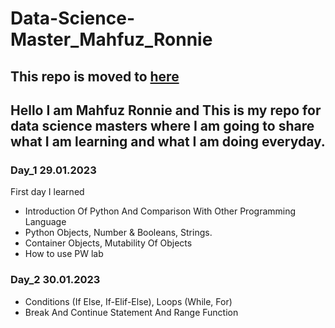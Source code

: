 # Data-Science-Master_Mahfuz_Ronnie  
## This repo is moved to [here](https://github.com/mahfuztbt/Data-Science-Master)
## Hello I am **Mahfuz Ronnie** and This is my repo for data science masters where I am going to share what I am learning and what I am doing everyday.

### Day_1 29.01.2023
First day I learned 
* Introduction Of Python And Comparison With Other Programming Language
* Python Objects, Number & Booleans, Strings.
* Container Objects, Mutability Of Objects 
* How to use PW lab

### Day_2 30.01.2023
* Conditions (If Else, If-Elif-Else), Loops (While, For)
* Break And Continue Statement And Range Function 
